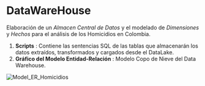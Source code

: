 # DataWareHouse
Elaboración de un _Almacen Central de Datos_ y el modelado de _Dimensiones_ y _Hechos_ para el análisis de los Homicidios en Colombia.

1. **Scripts**   : Contiene las sentencias SQL de las tablas que almacenarán los datos extraídos, transformados y cargados desde el DataLake.
2. **Gráfico del Modelo Entidad-Relación** : Modelo Copo de Nieve del Data Warehouse.

![Model_ER_Homicidios](https://github.com/user-attachments/assets/fc96b772-25eb-421d-b43e-eb9a45ef1fec)

